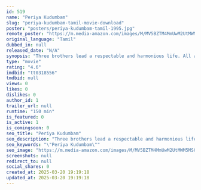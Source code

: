```yaml
---
id: 519
name: "Periya Kudumbam"
slug: "periya-kudumbam-tamil-movie-download"
poster: "posters/periya-kudumbam-tamil-1995.jpg"
remote_poster: "https://m.media-amazon.com/images/M/MV5BZTM4MmUwM2UtMWM5MS00M2MyLTk3NGMtOGNiNGYyN2FhODEwXkEyXkFqcGc@._V1_SX300.jpg"
original_language: "Tamil"
dubbed_in: null
released_date: "N/A"
synopsis: "Three brothers lead a respectable and harmonious life. All attempts by their cousins to divide them fail until they take advantage of a delicate situation and join forces with like-minded allies."
type: "movie"
rating: "4.6"
imdbid: "tt0318556"
tmdbid: null
views: 0
likes: 0
dislikes: 0
author_id: 1
trailer_url: null
runtime: "150 min"
is_featured: 0
is_active: 1
is_comingsoon: 0
seo_title: "Periya Kudumbam"
seo_description: "Three brothers lead a respectable and harmonious life. All attempts by their cousins to divide them fail until they take advantage of a delicate situation and join forces with like-minded allies."
seo_keywords: "\"Periya Kudumbam\""
seo_image: "https://m.media-amazon.com/images/M/MV5BZTM4MmUwM2UtMWM5MS00M2MyLTk3NGMtOGNiNGYyN2FhODEwXkEyXkFqcGc@._V1_SX300.jpg"
screenshots: null
redirect_to: null
social_shares: 0
created_at: 2025-03-20 19:19:18
updated_at: 2025-03-20 19:19:18
---
```


